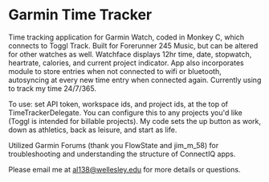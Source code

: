 # Garmin Time Tracker
Time tracking application for Garmin Watch, coded in Monkey C, which connects to Toggl Track. Built for Forerunner 245 Music, but can be altered for other watches as well. Watchface displays 12hr time, date, stopwatch, heartrate, calories, and current project indicator. App also incorporates module to store entries when not connected to wifi or bluetooth, autosyncing at every new time entry when connected again. Currently using to track my time 24/7/365. 

To use: set API token, workspace ids, and project ids, at the top of TimeTrackerDelegate. You can configure this to any projects you'd like (Toggl is intended for billable projects). My code sets the up button as work, down as athletics, back as leisure, and start as life. 

Utilized Garmin Forums (thank you FlowState and jim_m_58) for troubleshooting and understanding the structure of ConnectIQ apps.

Please email me at al138@wellesley.edu for more details or questions.
